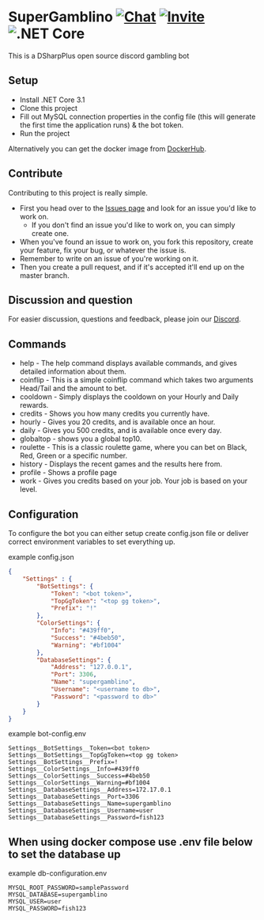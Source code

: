 # SuperGamblino [![Chat](https://img.shields.io/badge/chat-on%20discord-7289da.svg)](https://discord.gg/fG3FJDW) [![Invite](https://img.shields.io/badge/invite-bot%20discord-7289da.svg)](https://discordapp.com/oauth2/authorize?client_id=688160933574475800&scope=bot&permissions=8) ![.NET Core](https://github.com/Emil8250/SuperGamblino/workflows/.NET%20Core/badge.svg)
This is a DSharpPlus open source discord gambling bot

## Setup
- Install .NET Core 3.1
- Clone this project
- Fill out MySQL connection properties in the config file (this will generate the first time the application runs) & the bot token.
- Run the project

Alternatively you can get the docker image from [DockerHub]( https://hub.docker.com/repository/docker/emil8250/supergamblino "DockerHub"). 

## Contribute
Contributing to this project is really simple. 
- First you head over to the [Issues page]( https://github.com/Emil8250/SuperGamblino/issues "Issues") and look for an issue you'd like to work on.
  - If you don't find an issue you'd like to work on, you can simply create one.
 - When you've found an issue to work on, you fork this repository, create your feature, fix your bug, or whatever the issue is. 
 - Remember to write on an issue of you're working on it.
 - Then you create a pull request, and if it's accepted it'll end up on the master branch.
 
 ## Discussion and question
 For easier discussion, questions and feedback, please join our [Discord](https://discord.gg/fG3FJDW "SuperGamblino Discord").

## Commands
 - help - The help command displays available commands, and gives detailed information about them. 
 - coinflip - This is a simple coinflip command which takes two arguments Head/Tail and the amount to bet.
 - cooldown - Simply displays the cooldown on your Hourly and Daily rewards.
 - credits - Shows you how many credits you currently have.
 - hourly - Gives you 20 credits, and is available once an hour.
 - daily - Gives you 500 credits, and is available once every day.
 - globaltop - shows you a global top10.
 - roulette - This is a classic roulette game, where you can bet on Black, Red, Green or a specific number.
 - history - Displays the recent games and the results here from.
 - profile - Shows a profile page
 - work - Gives you credits based on your job. Your job is based on your level.

## Configuration
To configure the bot you can either setup create config.json file or deliver correct environment variables to set everything up.

example config.json
```json
{
	"Settings" : {
		"BotSettings": {
			"Token": "<bot token>",
            "TopGgToken": "<top gg token>",
			"Prefix": "!"
		},
		"ColorSettings": {
			"Info": "#439ff0",
			"Success": "#4beb50",
			"Warning": "#bf1004"
		},
		"DatabaseSettings": {
			"Address": "127.0.0.1",
			"Port": 3306,
			"Name": "supergamblino",
			"Username": "<username to db>",
			"Password": "<password to db>"
		}	
	}
}

```

example bot-config.env
```dotenv
Settings__BotSettings__Token=<bot token>
Settings__BotSettings__TopGgToken=<top gg token>
Settings__BotSettings__Prefix=!
Settings__ColorSettings__Info=#439ff0
Settings__ColorSettings__Success=#4beb50
Settings__ColorSettings__Warning=#bf1004
Settings__DatabaseSettings__Address=172.17.0.1
Settings__DatabaseSettings__Port=3306
Settings__DatabaseSettings__Name=supergamblino
Settings__DatabaseSettings__Username=user
Settings__DatabaseSettings__Password=fish123
```

## When using docker compose use .env file below to set the database up

example db-configuration.env
```dotenv
MYSQL_ROOT_PASSWORD=samplePassword
MYSQL_DATABASE=supergamblino
MYSQL_USER=user
MYSQL_PASSWORD=fish123
```

